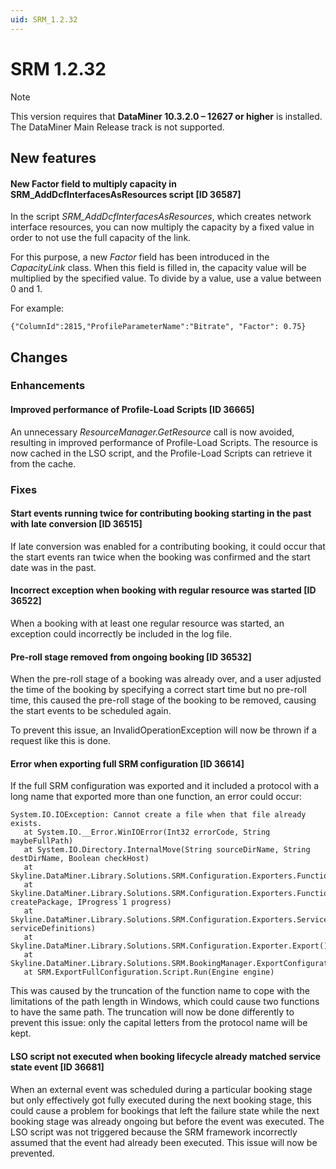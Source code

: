 ```yaml
---
uid: SRM_1.2.32
---
```


# SRM 1.2.32

> [!NOTE]
> This version requires that **DataMiner 10.3.2.0 – 12627 or higher** is installed. The DataMiner Main Release track is not supported.

## New features

#### New Factor field to multiply capacity in SRM_AddDcfInterfacesAsResources script [ID 36587]

In the script *SRM_AddDcfInterfacesAsResources*, which creates network interface resources, you can now multiply the capacity by a fixed value in order to not use the full capacity of the link.

For this purpose, a new *Factor* field has been introduced in the *CapacityLink* class. When this field is filled in, the capacity value will be multiplied by the specified value. To divide by a value, use a value between 0 and 1.

For example:

`{"ColumnId":2815,"ProfileParameterName":"Bitrate", "Factor": 0.75}`

## Changes

### Enhancements

#### Improved performance of Profile-Load Scripts [ID 36665]

An unnecessary *ResourceManager.GetResource* call is now avoided, resulting in improved performance of Profile-Load Scripts. The resource is now cached in the LSO script, and the Profile-Load Scripts can retrieve it from the cache.

### Fixes

#### Start events running twice for contributing booking starting in the past with late conversion [ID 36515]

If late conversion was enabled for a contributing booking, it could occur that the start events ran twice when the booking was confirmed and the start date was in the past.

#### Incorrect exception when booking with regular resource was started [ID 36522]

When a booking with at least one regular resource was started, an exception could incorrectly be included in the log file.

#### Pre-roll stage removed from ongoing booking [ID 36532]

When the pre-roll stage of a booking was already over, and a user adjusted the time of the booking by specifying a correct start time but no pre-roll time, this caused the pre-roll stage of the booking to be removed, causing the start events to be scheduled again.

To prevent this issue, an InvalidOperationException will now be thrown if a request like this is done.

#### Error when exporting full SRM configuration [ID 36614]

If the full SRM configuration was exported and it included a protocol with a long name that exported more than one function, an error could occur:

```text
System.IO.IOException: Cannot create a file when that file already exists.
   at System.IO.__Error.WinIOError(Int32 errorCode, String maybeFullPath)
   at System.IO.Directory.InternalMove(String sourceDirName, String destDirName, Boolean checkHost)
   at Skyline.DataMiner.Library.Solutions.SRM.Configuration.Exporters.FunctionExporter.MoveFilesToExportFolder()
   at Skyline.DataMiner.Library.Solutions.SRM.Configuration.Exporters.FunctionExporter.Export(Boolean createPackage, IProgress`1 progress)
   at Skyline.DataMiner.Library.Solutions.SRM.Configuration.Exporters.ServiceDefinitionsFunctionsExporter.Export(IEnumerable`1 serviceDefinitions)
   at Skyline.DataMiner.Library.Solutions.SRM.Configuration.Exporter.Export()
   at Skyline.DataMiner.Library.Solutions.SRM.BookingManager.ExportConfiguration()
   at SRM.ExportFullConfiguration.Script.Run(Engine engine)
```

This was caused by the truncation of the function name to cope with the limitations of the path length in Windows, which could cause two functions to have the same path. The truncation will now be done differently to prevent this issue: only the capital letters from the protocol name will be kept.

#### LSO script not executed when booking lifecycle already matched service state event [ID 36681]

When an external event was scheduled during a particular booking stage but only effectively got fully executed during the next booking stage, this could cause a problem for bookings that left the failure state while the next booking stage was already ongoing but before the event was executed. The LSO script was not triggered because the SRM framework incorrectly assumed that the event had already been executed. This issue will now be prevented.
